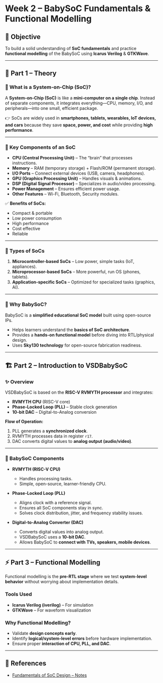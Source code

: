# Week 2 – BabySoC Fundamentals & Functional Modelling  

## 🎯 Objective  
To build a solid understanding of **SoC fundamentals** and practice **functional modelling** of the BabySoC using **Icarus Verilog** & **GTKWave**.  

---

## 📖 Part 1 – Theory  

### 🔹 What is a System-on-Chip (SoC)?  
A **System-on-Chip (SoC)** is like a **mini-computer on a single chip**. Instead of separate components, it integrates everything—CPU, memory, I/O, and peripherals—into one small, efficient package.  

👉 SoCs are widely used in **smartphones, tablets, wearables, IoT devices, and cars** because they save **space, power, and cost** while providing **high performance**.  

---

### 🔹 Key Components of an SoC  

- **CPU (Central Processing Unit)** – The “brain” that processes instructions.  
- **Memory** – RAM (temporary storage) + Flash/ROM (permanent storage).  
- **I/O Ports** – Connect external devices (USB, camera, headphones).  
- **GPU (Graphics Processing Unit)** – Handles visuals & animations.  
- **DSP (Digital Signal Processor)** – Specializes in audio/video processing.  
- **Power Management** – Ensures efficient power usage.  
- **Other Features** – Wi-Fi, Bluetooth, Security modules.  

✅ **Benefits of SoCs:**  
- Compact & portable  
- Low power consumption  
- High performance  
- Cost effective  
- Reliable  

---

### 🔹 Types of SoCs  

1. **Microcontroller-based SoCs** – Low power, simple tasks (IoT, appliances).  
2. **Microprocessor-based SoCs** – More powerful, run OS (phones, tablets).  
3. **Application-specific SoCs** – Optimized for specialized tasks (graphics, AI).  

---

### 🔹 Why BabySoC?  
BabySoC is a **simplified educational SoC model** built using open-source IPs.  
- Helps learners understand the **basics of SoC architecture**.  
- Provides a **hands-on functional model** before diving into RTL/physical design.  
- Uses **Sky130 technology** for open-source fabrication readiness.  

---

## 🏗️ Part 2 – Introduction to VSDBabySoC  

### ✨ Overview  
VSDBabySoC is based on the **RISC-V RVMYTH processor** and integrates:  
- **RVMYTH CPU** (RISC-V core)  
- **Phase-Locked Loop (PLL)** – Stable clock generation  
- **10-bit DAC** – Digital-to-Analog conversion  

**Flow of Operation:**  
1. PLL generates a **synchronized clock**.  
2. RVMYTH processes data in register `r17`.  
3. DAC converts digital values to **analog output (audio/video)**.  

---

### 🔹 BabySoC Components  

- **RVMYTH (RISC-V CPU)**  
   - Handles processing tasks.  
   - Simple, open-source, learner-friendly CPU.  

- **Phase-Locked Loop (PLL)**  
   - Aligns clock with a reference signal.  
   - Ensures all SoC components stay in sync.  
   - Solves clock distribution, jitter, and frequency stability issues.  

- **Digital-to-Analog Converter (DAC)**  
   - Converts digital values into analog output.  
   - VSDBabySoC uses a **10-bit DAC**.  
   - Allows BabySoC to **connect with TVs, speakers, mobile devices**.  

---

## ⚡ Part 3 – Functional Modelling  

Functional modelling is the **pre-RTL stage** where we test **system-level behavior** without worrying about implementation details.  

### Tools Used  
- **Icarus Verilog (iverilog)** – For simulation  
- **GTKWave** – For waveform visualization  

### Why Functional Modelling?  
- Validate **design concepts early**.  
- Identify **logical/system-level errors** before hardware implementation.  
- Ensure proper **interaction of CPU, PLL, and DAC**.  

---


## 🔗 References  

- [Fundamentals of SoC Design – Notes](https://github.com/hemanthkumardm/SFAL-VSD-SoC-Journey/tree/main/11.%20Fundamentals%20of%20SoC%20Design)  

